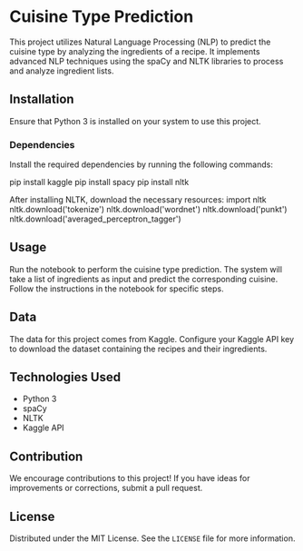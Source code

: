 # Cuisine Type Prediction

This project utilizes Natural Language Processing (NLP) to predict the cuisine type by analyzing the ingredients of a recipe. It implements advanced NLP techniques using the spaCy and NLTK libraries to process and analyze ingredient lists.

## Installation

Ensure that Python 3 is installed on your system to use this project.

### Dependencies

Install the required dependencies by running the following commands:

pip install kaggle
pip install spacy
pip install nltk

After installing NLTK, download the necessary resources:
import nltk
nltk.download('tokenize')
nltk.download('wordnet')
nltk.download('punkt')
nltk.download('averaged_perceptron_tagger')


## Usage

Run the notebook to perform the cuisine type prediction. The system will take a list of ingredients as input and predict the corresponding cuisine. Follow the instructions in the notebook for specific steps.

## Data

The data for this project comes from Kaggle. Configure your Kaggle API key to download the dataset containing the recipes and their ingredients.

## Technologies Used

- Python 3
- spaCy
- NLTK
- Kaggle API

## Contribution

We encourage contributions to this project! If you have ideas for improvements or corrections, submit a pull request.

## License

Distributed under the MIT License. See the `LICENSE` file for more information.


